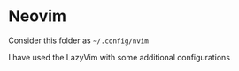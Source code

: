 # Neovim
Consider this folder as `~/.config/nvim`

I have used the LazyVim with some additional configurations
